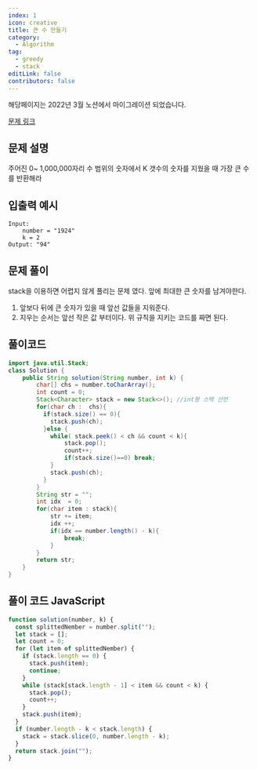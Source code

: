 ```yaml
---
index: 1
icon: creative
title: 큰 수 만들기
category:
  - Algorithm
tag:
  - greedy
  - stack
editLink: false
contributors: false
---
```


해당페이지는 2022년 3월 노션에서 마이그레이션 되었습니다.

[문제 링크](https://programmers.co.kr/learn/courses/30/lessons/42883)

## 문제 설명

주어진 0~ 1,000,000자리 수 범위의 숫자에서 K 갯수의 숫자를 지웠을 때 가장 큰 수를 반환해라

## 입출력 예시

```
Input:
	number = "1924"
	k = 2
Output: "94"

```

## 문제 풀이

stack을 이용하면 어렵지 않게 풀리는 문제 였다. 앞에 최대한 큰 숫자를 남겨야한다.

1. 앞보다 뒤에 큰 숫자가 있을 때 앞선 값들을 지워준다.
2. 지우는 순서는 앞선 작은 값 부터이다. 위 규칙을 지키는 코드를 짜면 된다.

## 풀이코드

```java
import java.util.Stack;
class Solution {
    public String solution(String number, int k) {
        char[] chs = number.toCharArray();
        int count = 0;
        Stack<Character> stack = new Stack<>(); //int형 스택 선언
        for(char ch :  chs){
          if(stack.size() == 0){
            stack.push(ch);
          }else {
            while( stack.peek() < ch && count < k){
                stack.pop();
                count++;
                if(stack.size()==0) break;
            }
            stack.push(ch);
          }
        }
        String str = "";
        int idx  = 0;
        for(char item : stack){
            str += item;
            idx ++;
            if(idx == number.length() - k){
                break;
            }
        }
        return str;
    }
}
```

## 풀이 코드 JavaScript

```js
function solution(number, k) {
  const splittedNember = number.split("");
  let stack = [];
  let count = 0;
  for (let item of splittedNember) {
    if (stack.length == 0) {
      stack.push(item);
      continue;
    }
    while (stack[stack.length - 1] < item && count < k) {
      stack.pop();
      count++;
    }
    stack.push(item);
  }
  if (number.length - k < stack.length) {
    stack = stack.slice(0, number.length - k);
  }
  return stack.join("");
}
```
